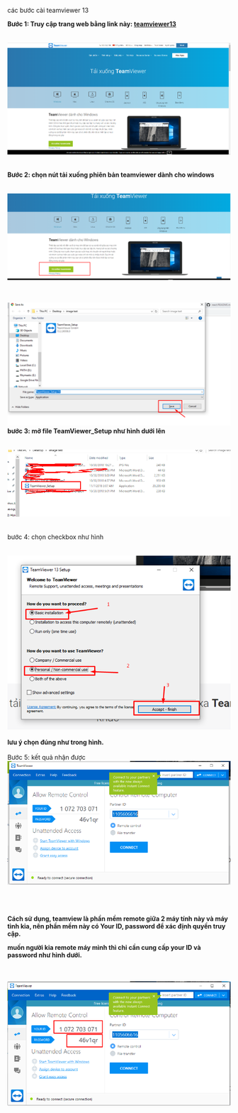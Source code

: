 các bước cài teamviewer 13

**Bước 1: Truy cập trang web bằng link này: [teamviewer13](https://www.teamviewer.com)**<br /><br /><br />
<img src="./image/hinh1.png">
<br/><br /><br />
**Bước 2: chọn nút tải xuống phiên bản teamviewer dành cho windows**<br /><br /><br />
<img src="./image/hinh2.png"><br /><br />
<br />

<img src="./image/hinh3.png"><br />
**bước 3: mở file TeamViewer_Setup như hình dưới lên**<br /><br />
<br />
<img src="./image/hinh4.png"><br /><br /><br />
bước 4: chọn checkbox như hình<br /><br /><br />
<img src="./image/hinh5.png"><br /><br />
**lưu ý chọn đúng như trong hình.**<br /><br />
Bước 5: kết quả nhận được<br />
<img src="./image/hinh6.png"><br /><br /><br /><br />

**Cách sử dụng, teamview là phần mềm remote giữa 2 máy tính này và máy tình kia, nên phần mềm này có Your ID, password để xác định quyền truy cập.**<br />

**muốn người kia remote máy mình thì chỉ cần cung cấp your ID và password như hình dưới.**<br /><br /><br /><br />
<img src="./image/hinh7.png">
